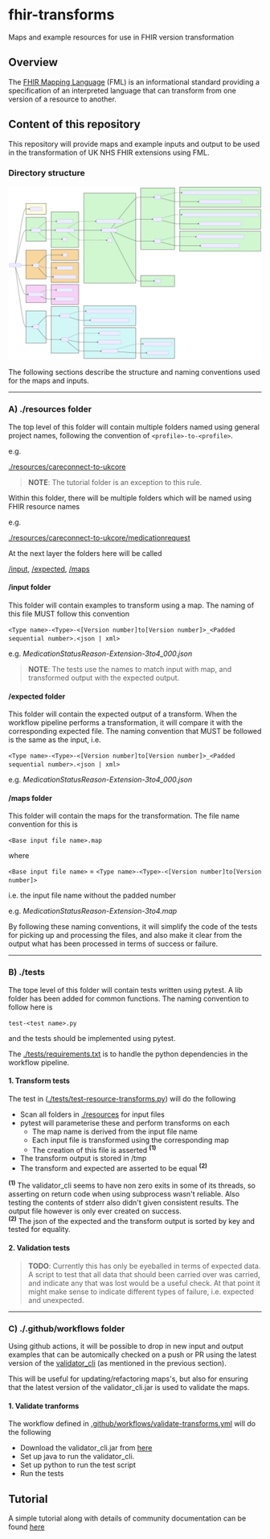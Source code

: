 # fhir-transforms

Maps and example resources for use in FHIR version transformation

## Overview

The [FHIR Mapping Language](http://www.hl7.org/fhir/mapping-language.html) (FML) is an informational standard providing a specification of an interpreted language that can transform from one version of a resource to another. 

## Content of this repository

This repository will provide maps and example inputs and output to be used in the transformation of UK NHS FHIR extensions using FML.

### Directory structure

![Directory structure](docs/scripts/rendered-diagrams/dia-directory-structure.svg?raw=true "Overview of directory structure with naming conventions.")

The following sections describe the structure and naming conventions used for the maps and inputs.

-------------------------

### A) ./resources folder

The top level of this folder will contain multiple folders named using general project names, following the convention of `<profile>-to-<profile>`.

e.g. 

[./resources/careconnect-to-ukcore](./resources/careconnect-to-ukcore)

> **NOTE**: The tutorial folder is an exception to this rule.

Within this folder, there will be multiple folders which will be named using FHIR resource names

e.g. 

[./resources/careconnect-to-ukcore/medicationrequest](./resources/careconnect-to-ukcore/medicationrequest)

At the next layer the folders here will be called

[/input](./resources/careconnect-to-ukcore/medicationrequest/input), [/expected](./resources/careconnect-to-ukcore/medicationrequest/expected), [/maps](./resources/careconnect-to-ukcore/medicationrequest/maps)

#### /input folder

This folder will contain examples to transform using a map.  The naming of this file MUST follow this convention

`<Type name>-<Type>-<[Version number]to[Version number]>_<Padded sequential number>.<json | xml>`

e.g. *MedicationStatusReason-Extension-3to4_000.json*

> **NOTE**: The tests use the names to match input with map, and transformed output with the expected output.

#### /expected folder

This folder will contain the expected output of a transform.  When the workflow pipeline performs a transformation, it will compare it with the corresponding expected file.  The naming convention that MUST be followed is the same as the input, i.e.

`<Type name>-<Type>-<[Version number]to[Version number]>_<Padded sequential number>.<json | xml>`

e.g. *MedicationStatusReason-Extension-3to4_000.json*

#### /maps folder

This folder will contain the maps for the transformation.  The file name convention for this is

`<Base input file name>.map`

where 

`<Base input file name>` = `<Type name>-<Type>-<[Version number]to[Version number]>`

i.e. the input file name without the padded number

e.g. *MedicationStatusReason-Extension-3to4.map*

By following these naming conventions, it will simplify the code of the tests for picking up and processing the files, and also make it clear from the output what has been processed in terms of success or failure.

-------------------------

### B) ./tests

The tope level of this folder will contain tests written using pytest.  A lib folder has been added for common functions.  The naming convention to follow here is

`test-<test name>.py`

and the tests should be implemented using pytest.

The [./tests/requirements.txt](./tests/requirements.txt) is to handle the python dependencies in the workflow pipeline.

#### 1. Transform tests

The test in ([./tests/test-resource-transforms.py](./tests/test-resource-transforms.py)) will do the following

* Scan all folders in [./resources](./resources) for input files  
* pytest will parameterise these and perform transforms on each
	* The map name is derived from the input file name
	* Each input file is transformed using the corresponding map
	* The creation of this file is asserted <sup>**(1)**</sup>
* The transform output is stored in /tmp
* The transform and expected are asserted to be equal <sup>**(2)**</sup>  
 
<sup>**(1)**</sup> The validator_cli seems to have non zero exits in some of its threads, so asserting on return code when using subprocess wasn't reliable.  Also testing the contents of stderr also didn't given consistent results.  The output file however is only ever created on success.  
<sup>**(2)**</sup> The json of the expected and the transform output is sorted by key and tested for equality.

#### 2. Validation tests

> **TODO**: Currently this has only be eyeballed in terms of expected data.  A script to test that all data that should been carried over was carried, and indicate any that was lost would be a useful check.  At that point it might make sense to indicate different types of failure, i.e. expected and unexpected.

-------------------------
	
### C) ./.github/workflows folder

Using github actions, it will be possible to drop in new input and output examples that can be automically checked on a push or PR using the latest version of the [validator_cli](https://github.com/hapifhir/org.hl7.fhir.core/releases/latest/download/validator_cli.jar) (as mentioned in the previous section).

This will be useful for updating/refactoring maps's, but also for ensuring that the latest version of the validator_cli.jar is used to validate the maps.

#### 1. Validate tranforms

The workflow defined in [.github/workflows/validate-transforms.yml](.github/workflows/validate-transforms.yml) will do the following

* Download the validator_cli.jar from [here](https://github.com/hapifhir/org.hl7.fhir.core/releases/latest/download/validator_cli.jar)
* Set up java to run the validator_cli.
* Set up python to run the test script
* Run the tests

## Tutorial

A simple tutorial along with details of community documentation can be found [here](./resources/tutorial)
